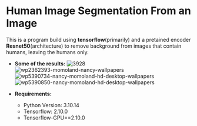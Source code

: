 # **Human Image Segmentation From an Image**

This is a program build using **tensorflow**(primarily) and a pretained encoder **Resnet50**(architecture) to remove background from images that contain humans, leaving the humans only.

* **Some of the results:**
![3928](https://github.com/17Swagat/HumanSegmentation_frmIMG/assets/72545910/b5a49701-07bd-47b4-aea2-4f606532eba0)
![wp2362393-momoland-nancy-wallpapers](https://github.com/17Swagat/HumanSegmentation_frmIMG/assets/72545910/5b643c6b-b118-442c-94aa-8bd4fe45a0b3)
![wp5390734-nancy-momoland-hd-desktop-wallpapers](https://github.com/17Swagat/HumanSegmentation_frmIMG/assets/72545910/2697ccb7-f35a-4b5d-bc9e-bf74c8f8fba9)
![wp5390850-nancy-momoland-hd-desktop-wallpapers](https://github.com/17Swagat/HumanSegmentation_frmIMG/assets/72545910/1278bc93-e71a-43e9-85e2-09fc2c516cf2)

* **Requirements:**
  * Python Version: 3.10.14
  * Tensorflow: 2.10.0
  * Tensorflow-GPU==2.10.0

